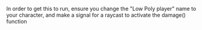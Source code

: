 In order to get this to run, ensure you change the "Low Poly player" name to your character, and make a signal for a raycast to activate the damage() function
